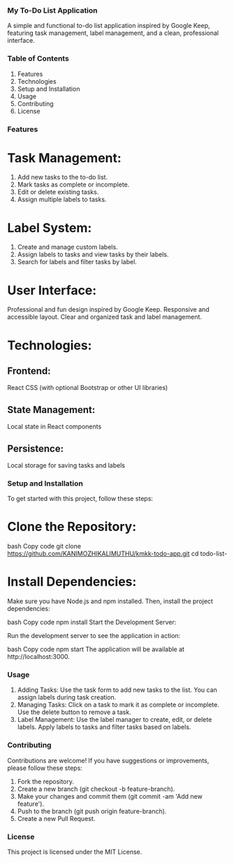 ### My To-Do List Application
A simple and functional to-do list application inspired by Google Keep, featuring task management, label management, and a clean, professional interface.

### Table of Contents
  1. Features
  2. Technologies
  3. Setup and Installation
  4. Usage
  5. Contributing
  6. License

### Features

# Task Management:

  1. Add new tasks to the to-do list.
  2. Mark tasks as complete or incomplete.
  3. Edit or delete existing tasks.
  4. Assign multiple labels to tasks.

# Label System:

  1. Create and manage custom labels.
  2. Assign labels to tasks and view tasks by their labels.
  3. Search for labels and filter tasks by label.

# User Interface:

Professional and fun design inspired by Google Keep.
Responsive and accessible layout.
Clear and organized task and label management.

# Technologies:

## Frontend:
React
CSS (with optional Bootstrap or other UI libraries)

## State Management:
Local state in React components

## Persistence:
Local storage for saving tasks and labels

### Setup and Installation
To get started with this project, follow these steps:

# Clone the Repository:

bash
Copy code
git clone https://github.com/KANIMOZHIKALIMUTHU/kmkk-todo-app.git
cd todo-list-

# Install Dependencies:

Make sure you have Node.js and npm installed. Then, install the project dependencies:

bash
Copy code
npm install
Start the Development Server:

Run the development server to see the application in action:

bash
Copy code
npm start
The application will be available at http://localhost:3000.

### Usage
  1. Adding Tasks: Use the task form to add new tasks to the list. You can assign labels during task creation.
  2. Managing Tasks: Click on a task to mark it as complete or incomplete. Use the delete button to remove a task.
  3. Label Management: Use the label manager to create, edit, or delete labels. Apply labels to tasks and filter tasks based on labels.

### Contributing
Contributions are welcome! If you have suggestions or improvements, please follow these steps:

  1. Fork the repository.
  2. Create a new branch (git checkout -b feature-branch).
  3. Make your changes and commit them (git commit -am 'Add new feature').
  4. Push to the branch (git push origin feature-branch).
  5. Create a new Pull Request.

### License
This project is licensed under the MIT License.